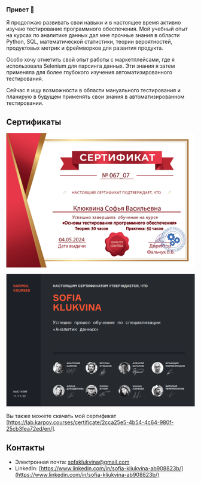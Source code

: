 ### Привет 👋

Я продолжаю развивать свои навыки и в настоящее время активно изучаю тестирование программного обеспечения. Мой учебный опыт на курсах по аналитике данных дал мне прочные знания в области Python, SQL, математической статистики, теории вероятностей, продуктовых метрик и фреймворков для развития продукта.

Особо хочу отметить свой опыт работы с маркетплейсами, где я использовала Selenium для парсинга данных. Эти знания я затем применяла для более глубокого изучения автоматизированного тестирования.

Сейчас я ищу возможности в области мануального тестирования и планирую в будущем применять свои знания в автоматизированном тестировании.


## Сертификаты

![Сертификат](Be-tester.jpg)

![Сертификат](Karpov_courses.png)

Вы также можете скачать мой сертификат [https://lab.karpov.courses/certificate/2cca25e5-4b54-4c64-980f-25cb3fea72ed/en/].

## Контакты

- Электронная почта: sofaklukvina@gmail.com
- LinkedIn: [https://www.linkedin.com/in/sofia-kliukvina-ab908823b/](https://www.linkedin.com/in/sofia-kliukvina-ab908823b/)
